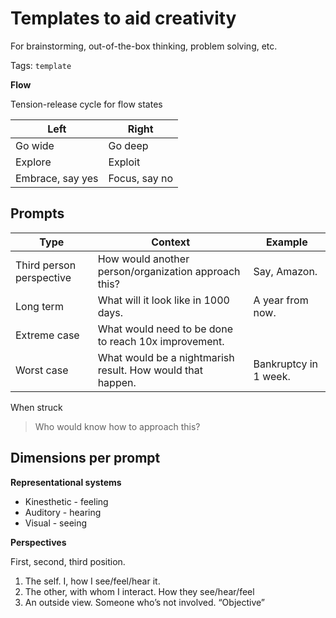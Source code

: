 # Templates to aid creativity

For brainstorming, out-of-the-box thinking, problem solving, etc.

Tags: `template`



**Flow**

Tension-release cycle for flow states

| Left             | Right         |
| ---------------- | ------------- |
| Go wide          | Go deep       |
| Explore          | Exploit       |
| Embrace, say yes | Focus, say no |



## Prompts

| Type                     | Context                                                    | Example               |
| ------------------------ | ---------------------------------------------------------- | --------------------- |
| Third person perspective | How would another person/organization approach this?       | Say, Amazon.          |
| Long term                | What will it look like in 1000 days.                       | A year from now.      |
| Extreme case             | What would need to be done to reach 10x improvement.       |                       |
| Worst case               | What would be a nightmarish result. How would that happen. | Bankruptcy in 1 week. |

When struck

> Who would know how to approach this?



## Dimensions per prompt

**Representational systems**

- Kinesthetic - feeling
- Auditory - hearing
- Visual - seeing



**Perspectives**

First, second, third position.

1. The self. I, how I see/feel/hear it.
2. The other, with whom I interact.  How they see/hear/feel
3. An outside view. Someone who’s not involved. “Objective”
